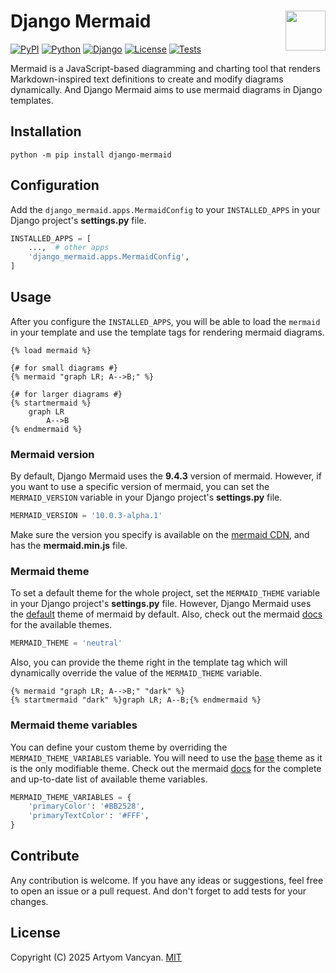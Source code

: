 # Django Mermaid <img src="https://github.com/pysnippet.png" align="right" height="64" />

[![PyPI](https://img.shields.io/pypi/v/django-mermaid.svg)](https://pypi.org/project/django-mermaid/)
[![Python](https://img.shields.io/pypi/pyversions/django-mermaid.svg?logoColor=white)](https://pypi.org/project/django-mermaid/)
[![Django](https://img.shields.io/badge/django-1.11%20|%202.0%20|%203.0%20|%204.0%20|%204.2-0C4B33)](https://pypi.org/project/django-mermaid/)
[![License](https://img.shields.io/pypi/l/django-mermaid.svg)](https://github.com/pysnippet/django-mermaid/blob/master/LICENSE)
[![Tests](https://github.com/pysnippet/django-mermaid/actions/workflows/tests.yml/badge.svg)](https://github.com/pysnippet/django-mermaid/actions/workflows/tests.yml)

Mermaid is a JavaScript-based diagramming and charting tool that renders Markdown-inspired text definitions to create
and modify diagrams dynamically. And Django Mermaid aims to use mermaid diagrams in Django templates.

## Installation

```shell
python -m pip install django-mermaid
```

## Configuration

Add the `django_mermaid.apps.MermaidConfig` to your `INSTALLED_APPS` in your Django project's **settings.py** file.

```python
INSTALLED_APPS = [
    ...,  # other apps
    'django_mermaid.apps.MermaidConfig',
]
```

## Usage

After you configure the `INSTALLED_APPS`, you will be able to load the `mermaid` in your template and use the template
tags for rendering mermaid diagrams.

```jinja2
{% load mermaid %}

{# for small diagrams #}
{% mermaid "graph LR; A-->B;" %}

{# for larger diagrams #}
{% startmermaid %}
    graph LR
        A-->B
{% endmermaid %}
```

### Mermaid version

By default, Django Mermaid uses the **9.4.3** version of mermaid. However, if you want to use a specific version of
mermaid, you can set the `MERMAID_VERSION` variable in your Django project's **settings.py** file.

```python
MERMAID_VERSION = '10.0.3-alpha.1'
```

Make sure the version you specify is available on the [mermaid CDN](https://cdnjs.com/libraries/mermaid), and has
the **mermaid.min.js** file.

### Mermaid theme

To set a default theme for the whole project, set the `MERMAID_THEME` variable in your Django project's **settings.py**
file. However, Django Mermaid uses
the [default](https://github.com/mermaid-js/mermaid/blob/develop/packages/mermaid/src/themes/theme-default.js) theme of
mermaid by default. Also, check out the mermaid [docs](https://mermaid.js.org/config/theming.html?#theme-variables) for
the available themes.

```python
MERMAID_THEME = 'neutral'
```

Also, you can provide the theme right in the template tag which will dynamically override the value of
the `MERMAID_THEME` variable.

```jinja2
{% mermaid "graph LR; A-->B;" "dark" %}
{% startmermaid "dark" %}graph LR; A--B;{% endmermaid %}
```

### Mermaid theme variables

You can define your custom theme by overriding the `MERMAID_THEME_VARIABLES` variable. You will need to use
the [base](https://github.com/mermaid-js/mermaid/blob/develop/packages/mermaid/src/themes/theme-base.js) theme as it is
the only modifiable theme. Check out the mermaid [docs](https://mermaid.js.org/config/theming.html?#theme-variables) for
the complete and up-to-date list of available theme variables.

```python
MERMAID_THEME_VARIABLES = {
    'primaryColor': '#BB2528',
    'primaryTextColor': '#FFF',
}
```

## Contribute

Any contribution is welcome. If you have any ideas or suggestions, feel free to open an issue or a pull request. And
don't forget to add tests for your changes.

## License

Copyright (C) 2025 Artyom Vancyan. [MIT](https://github.com/pysnippet/django-mermaid/blob/master/LICENSE)
